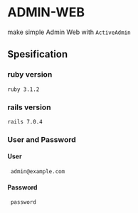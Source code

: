 # ADMIN-WEB

make simple Admin Web with `ActiveAdmin`

## Spesification
### ruby version
`ruby 3.1.2`
### rails version 
`rails 7.0.4`
### User and Password
#### User 
     admin@example.com
#### Password
     password
